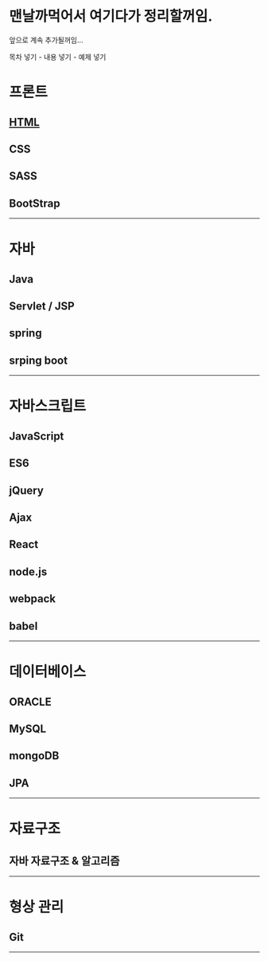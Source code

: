 # 맨날까먹어서 여기다가 정리할꺼임.

앞으로 계속 추가될꺼임...

목차 넣기 - 내용 넣기 - 예제 넣기







# 프론트

## [HTML](https://github.com/0r0loo/Study/tree/master/HTML)


## CSS

## SASS

## BootStrap



------

# 자바

## Java

## Servlet / JSP

## spring

## srping boot







------



# 자바스크립트

## JavaScript

## ES6

## jQuery

## Ajax

## React

## node.js

## webpack

## babel





------



# 데이터베이스

## ORACLE

## MySQL

## mongoDB

## JPA



------

# 자료구조

## 자바 자료구조 & 알고리즘





------



# 형상 관리

## Git



------

